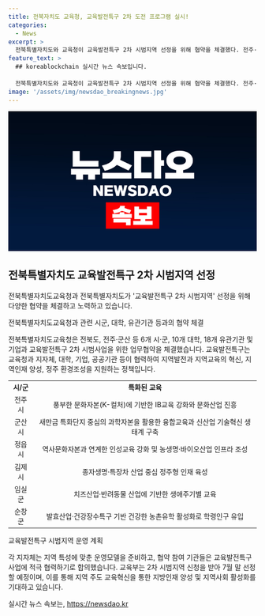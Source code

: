 ```yaml
---
title: 전북자치도 교육청, 교육발전특구 2차 도전 프로그램 실시!
categories:
  - News
excerpt: >
  전북특별자치도와 교육청이 교육발전특구 2차 시범지역 선정을 위해 협약을 체결했다. 전주·군산 등 6개 시군, 10개 대학, 18개 유관기관 등이 참여하여 교육의 혁신과 지역인재 양성, 지역발전을 위한 협력을 모색 중이다. 지역마다 특화된 교육 프로그램을 기획하고, 지역 특성에 맞춘 운영모델을 준비했다. 30일까지 2차 시범지역 신청을 받아 7월 말 선정 예정이며, 김관영 도지사와 서거석 교육감은 이를 통해 지방의 지속가능한 교육과 지역발전을 이끌어 나갈 것을 기대했다. (단어 수: 106)
feature_text: >
  ## koreablockchain 실시간 뉴스 속보입니다.

  전북특별자치도와 교육청이 교육발전특구 2차 시범지역 선정을 위해 협약을 체결했다. 전주·군산 등 6개 시군, 10개 대학, 18개 유관기관 등이 참여하여 교육의 혁신과 지역인재 양성, 지역발전을 위한 협력을 모색 중이다. 지역마다 특화된 교육 프로그램을 기획하고, 지역 특성에 맞춘 운영모델을 준비했다. 30일까지 2차 시범지역 신청을 받아 7월 말 선정 예정이며, 김관영 도지사와 서거석 교육감은 이를 통해 지방의 지속가능한 교육과 지역발전을 이끌어 나갈 것을 기대했다. (단어 수: 106)
image: '/assets/img/newsdao_breakingnews.jpg'
---
```


<p><img src="/assets/img/newsdao_breakingnews.jpg" alt="koreablockchain 속보" /></p>

<h2 data-ke-size="size26">전북특별자치도 교육발전특구 2차 시범지역 선정</h2>

<p>전북특별자치도교육청과 전북특별자치도가 '교육발전특구 2차 시범지역' 선정을 위해 다양한 협약을 체결하고 노력하고 있습니다.</p>

<p data-ke-size="size16">전북특별자치도교육청과 관련 시군, 대학, 유관기관 등과의 협약 체결</p>

<p>전북특별자치도교육청은 전북도, 전주·군산 등 6개 시·군, 10개 대학, 18개 유관기관 및 기업과 교육발전특구 2차 시범사업을 위한 업무협약을 체결했습니다. 교육발전특구는 교육청과 지자체, 대학, 기업, 공공기관 등이 협력하여 지역발전과 지역교육의 혁신, 지역인재 양성, 정주 환경조성을 지원하는 정책입니다.</p>

<table>
    <tr>
        <td style="text-align: center; height: 17px;"><b>시/군</b></td>
        <td style="text-align: center; height: 17px;"><b>특화된 교육</b></td>
    </tr>
    <tr>
        <td style="text-align: center; height: 17px;">전주시</td>
        <td style="text-align: center; height: 17px;">풍부한 문화자본(K-컬처)에 기반한 IB교육 강화와 문화산업 진흥</td>
    </tr>
    <tr>
        <td style="text-align: center; height: 17px;">군산시</td>
        <td style="text-align: center; height: 17px;">새만금 특화단지 중심의 과학자본을 활용한 융합교육과 신산업 기술혁신 생태계 구축</td>
    </tr>
    <tr>
        <td style="text-align: center; height: 17px;">정읍시</td>
        <td style="text-align: center; height: 17px;">역사문화자본과 연계한 인성교육 강화 및 농생명·바이오산업 인프라 조성</td>
    </tr>
    <tr>
        <td style="text-align: center; height: 17px;">김제시</td>
        <td style="text-align: center; height: 17px;">종자생명·특장차 산업 중심 정주형 인재 육성</td>
    </tr>
    <tr>
        <td style="text-align: center; height: 17px;">임실군</td>
        <td style="text-align: center; height: 17px;">치즈산업·반려동물 산업에 기반한 생애주기별 교육</td>
    </tr>
    <tr>
        <td style="text-align: center; height: 17px;">순창군</td>
        <td style="text-align: center; height: 17px;">발효산업·건강장수특구 기반 건강한 농촌유학 활성화로 학령인구 유입</td>
    </tr>
</table>

<p data-ke-size="size16">교육발전특구 시범지역 운영 계획</p>

<p>각 지자체는 지역 특성에 맞춘 운영모델을 준비하고, 협약 참여 기관들은 교육발전특구 사업에 적극 협력하기로 합의했습니다. 교육부는 2차 시범지역 신청을 받아 7월 말 선정할 예정이며, 이를 통해 지역 주도 교육혁신을 통한 지방인재 양성 및 지역사회 활성화를 기대하고 있습니다.</p>
실시간 뉴스 속보는, <a href="https://newsdao.kr" rel="dofollow">https://newsdao.kr</a>


